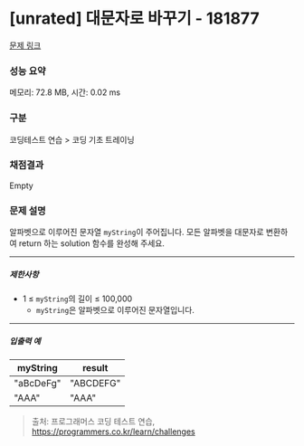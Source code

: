 # [unrated] 대문자로 바꾸기 - 181877 

[문제 링크](https://school.programmers.co.kr/learn/courses/30/lessons/181877) 

### 성능 요약

메모리: 72.8 MB, 시간: 0.02 ms

### 구분

코딩테스트 연습 > 코딩 기초 트레이닝

### 채점결과

Empty

### 문제 설명

<p>알파벳으로 이루어진 문자열 <code>myString</code>이 주어집니다. 모든 알파벳을 대문자로 변환하여 return 하는 solution 함수를 완성해 주세요.</p>

<hr>

<h5>제한사항</h5>

<ul>
<li>1 ≤ <code>myString</code>의 길이 ≤ 100,000

<ul>
<li><code>myString</code>은 알파벳으로 이루어진 문자열입니다.</li>
</ul></li>
</ul>

<hr>

<h5>입출력 예</h5>
<table class="table">
        <thead><tr>
<th>myString</th>
<th>result</th>
</tr>
</thead>
        <tbody><tr>
<td>"aBcDeFg"</td>
<td>"ABCDEFG"</td>
</tr>
<tr>
<td>"AAA"</td>
<td>"AAA"</td>
</tr>
</tbody>
      </table>

> 출처: 프로그래머스 코딩 테스트 연습, https://programmers.co.kr/learn/challenges